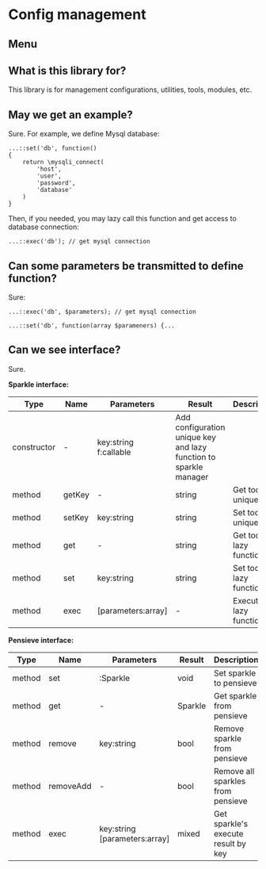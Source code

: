 # Config management

## Menu

## What is this library for?

This library is for management configurations, utilities, tools, modules, etc.

## May we get an example?

Sure. For example, we define Mysql database:

```
...::set('db', function()
{
    return \mysqli_connect(
        'host',
        'user',
        'password',
        'database'
    )
}
```

Then, if you needed, you may lazy call this function and get access to database connection:

```
...::exec('db'); // get mysql connection
```

## Can some parameters be transmitted to define function?

Sure:

```
...::exec('db', $parameters); // get mysql connection
```

```
...::set('db', function(array $parameners) {...
```

## Can we see interface?

Sure.

**Sparkle interface:**

|Type|Name|Parameters|Result|Description|
|---|---|---|---|---|
|constructor|-|key:string f:callable|Add configuration unique key and lazy function to sparkle manager|
|method|getKey|-|string|Get tool unique key|
|method|setKey|key:string|string|Set tool unique key|
|method|get|-|string|Get tool lazy function|
|method|set|key:string|string|Set tool lazy function|
|method|exec|[parameters:array]|-|Execute lazy function|

**Pensieve interface:**

|Type|Name|Parameters|Result|Description|
|---|---|---|---|---|
|method|set|:Sparkle|void|Set sparkle to pensieve|
|method|get|-|Sparkle|Get sparkle from pensieve|
|method|remove|key:string|bool|Remove sparkle from pensieve|
|method|removeAdd|-|bool|Remove all sparkles from pensieve|
|method|exec|key:string [parameters:array]|mixed|Get sparkle's execute result by key|